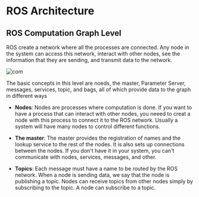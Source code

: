 # ROS Architecture

## ROS Computation Graph Level
  
  ROS create a network where all the processes are connected. Any node in the system can access this network, interact with other nodes, see the information that they are sending, and transmit data to the network.
  
  
  ![com](https://github.com/Theara-Seng/ros_lesson/edit/main/image/computation_graph.png "com")

The basic concepts in this level are noeds, the master, Parameter Server, messages, services, topic, and bags, all of which provide data to the graph in different ways

* **Nodes**: Nodes are processes where computation is done. If you want to have a process that can interact with other nodes, you neeed to creat a node with this process to connect it to the ROS network. Usually a system will have many nodes to control different functions.

* **The master**: The master provides the registration of names and the lookup service to the rest of the nodes. It is also sets up connections between the nodes. If you don't have it in your system, you can't communicate with nodes, services, messages, and other. 

* **Topics**: Each message must have a name to be routed by the ROS network. When a node is sending data, we say that the node is publishing a topic. Nodes can receive topics from other nodes simply by subscribing to the topic. A node can subscribe to a topic.
